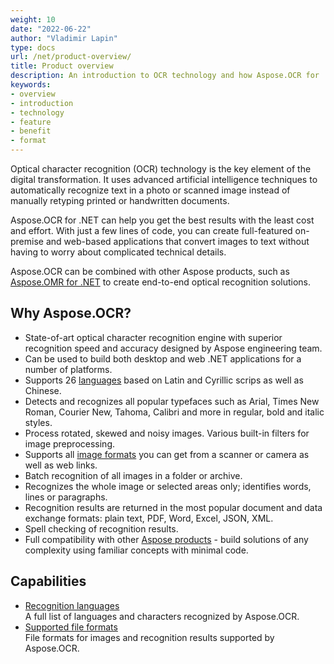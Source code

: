 ```yaml
---
weight: 10
date: "2022-06-22"
author: "Vladimir Lapin"
type: docs
url: /net/product-overview/
title: Product overview
description: An introduction to OCR technology and how Aspose.OCR for .NET can help you use it for your day-to-day business needs.
keywords:
- overview
- introduction
- technology
- feature
- benefit
- format
---
```


Optical character recognition (OCR) technology is the key element of the digital transformation. It uses advanced artificial intelligence techniques to automatically recognize text in a photo or scanned image instead of manually retyping printed or handwritten documents.

Aspose.OCR for .NET can help you get the best results with the least cost and effort. With just a few lines of code, you can create full-featured on-premise and web-based applications that convert images to text without having to worry about complicated technical details.

Aspose.OCR can be combined with other Aspose products, such as [Aspose.OMR for .NET](https://products.aspose.com/omr/) to create end-to-end optical recognition solutions.

## Why Aspose.OCR?

- State-of-art optical character recognition engine with superior recognition speed and accuracy designed by Aspose engineering team.
- Can be used to build both desktop and web .NET applications for a number of platforms.
- Supports 26 [languages](/ocr/net/recognition-languages/) based on Latin and Cyrillic scrips as well as Chinese.
- Detects and recognizes all popular typefaces such as Arial, Times New Roman, Courier New, Tahoma, Calibri and more in regular, bold and italic styles.
- Process rotated, skewed and noisy images. Various built-in filters for image preprocessing.
- Supports all [image formats](/ocr/net/supported-file-formats/) you can get from a scanner or camera as well as web links.
- Batch recognition of all images in a folder or archive.
- Recognizes the whole image or selected areas only; identifies words, lines or paragraphs.
- Recognition results are returned in the most popular document and data exchange formats: plain text, PDF, Word, Excel, JSON, XML.
- Spell checking of recognition results.
- Full compatibility with other [Aspose products](https://products.aspose.com/) - build solutions of any complexity using familiar concepts with minimal code.

## Capabilities

- [Recognition languages](/ocr/net/recognition-languages/)  
  A full list of languages and characters recognized by Aspose.OCR.
- [Supported file formats](/ocr/net/supported-file-formats/)  
  File formats for images and recognition results supported by Aspose.OCR.
